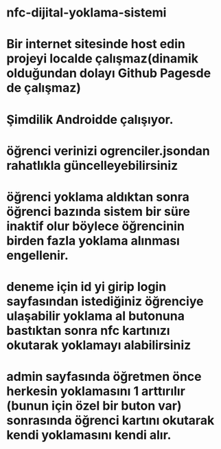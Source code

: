 # nfc-dijital-yoklama-sistemi
# Bir internet sitesinde host edin projeyi localde çalışmaz(dinamik olduğundan dolayı Github Pagesde de çalışmaz)
# Şimdilik Androidde çalışıyor.
# öğrenci verinizi ogrenciler.jsondan rahatlıkla güncelleyebilirsiniz
# öğrenci yoklama aldıktan sonra öğrenci bazında sistem bir süre inaktif olur böylece öğrencinin birden fazla yoklama alınması engellenir.
# deneme için id yi girip login sayfasından istediğiniz öğrenciye ulaşabilir yoklama al butonuna bastıktan sonra nfc kartınızı okutarak yoklamayı alabilirsiniz
# admin sayfasında öğretmen önce herkesin yoklamasını 1 arttırılır (bunun için özel bir buton var) sonrasında öğrenci kartını okutarak kendi yoklamasını kendi alır.




